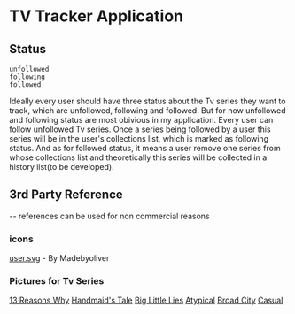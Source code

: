# TV Tracker Application 

## Status
```
unfollowed
following
followed
```
Ideally every user should have three status about the Tv series they want to track, which are unfollowed, following and followed. But for now unfollowed and following status are most obivious in my application. Every user can follow unfollowed Tv series. Once a series being followed by a user this series will be in the user's collections list, which is marked as following status. And as for followed status, it means a user remove one series from whose collections list and theoretically this series will be collected in a history list(to be developed).

## 3rd Party Reference 
-- references can be used for non commercial reasons
### icons
[user.svg](https://www.flaticon.com/free-icon/user_149452#term=profile&page=1&position=2) -  By Madebyoliver
### Pictures for Tv Series
[13 Reasons Why](https://art-s.nflximg.net/1fd67/7a023df3509f825228fcd2ad04e1c20026d1fd67.jpg)
[Handmaid's Tale](https://pbs.twimg.com/profile_images/875452499339100161/4o1Jvuur.jpg)
[Big Little Lies](http://www.magazine-hd.com/apps/wp/wp-content/uploads/2017/02/big-little-lies.jpg)
[Atypical](http://cdn01.cdn.justjared.com/wp-content/uploads/headlines/2017/07/atypical-trailer1.jpg)
[Broad City](https://upload.wikimedia.org/wikipedia/commons/c/c7/Broad_City_Logo_2014-02-07_20-26.gif)
[Casual](https://ibhuluimcom-a.akamaihd.net/ib.huluim.com/show/23170?region=US&size=952x536)
 

